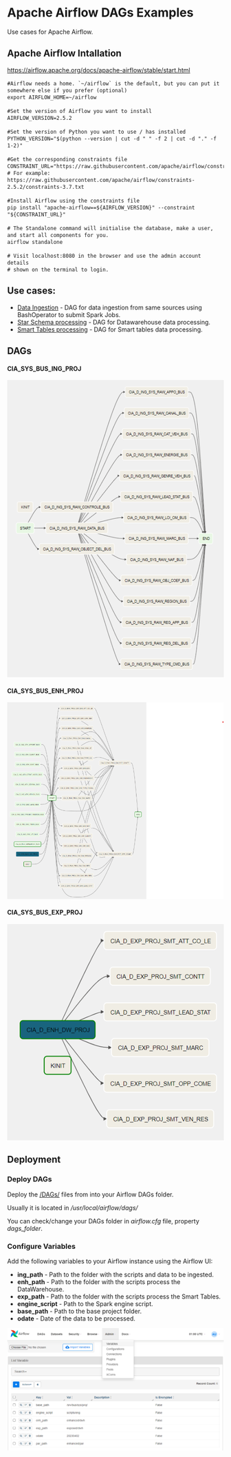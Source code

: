 # Apache Airflow DAGs Examples

Use cases for Apache Airflow.

## Apache Airflow Intallation

https://airflow.apache.org/docs/apache-airflow/stable/start.html

    #Airflow needs a home. `~/airflow` is the default, but you can put it somewhere else if you prefer (optional)
    export AIRFLOW_HOME=~/airflow

	#Set the version of Airflow you want to install
    AIRFLOW_VERSION=2.5.2
	
    #Set the version of Python you want to use / has installed
    PYTHON_VERSION="$(python --version | cut -d " " -f 2 | cut -d "." -f 1-2)" 
    
	#Get the corresponding constraints file
    CONSTRAINT_URL="https://raw.githubusercontent.com/apache/airflow/constraints-${AIRFLOW_VERSION}/constraints-${PYTHON_VERSION}.txt"
    # For example: https://raw.githubusercontent.com/apache/airflow/constraints-2.5.2/constraints-3.7.txt

    #Install Airflow using the constraints file
    pip install "apache-airflow==${AIRFLOW_VERSION}" --constraint "${CONSTRAINT_URL}"
    
    # The Standalone command will initialise the database, make a user, and start all components for you.
    airflow standalone
    
    # Visit localhost:8080 in the browser and use the admin account details
    # shown on the terminal to login.


## Use cases:

* [Data Ingestion](#CIA_SYS_BUS_ING_PROJ) - DAG for data ingestion from same sources using BashOperator to submit Spark Jobs.
* [Star Schema processing](#CIA_SYS_BUS_ENH_PROJ) - DAG for Datawarehouse data processing.
* [Smart Tables processing](#CIA_SYS_BUS_EXP_PROJ) - DAG for Smart tables data processing.


## DAGs

#### CIA_SYS_BUS_ING_PROJ

![DAG for data ingestion](/docs/imgs/cia_sys_bus_ing_proj.png)

#### CIA_SYS_BUS_ENH_PROJ

![DAG for Datawarehouse data processing](/docs/imgs/cia_sys_bus_enh_proj.png)

#### CIA_SYS_BUS_EXP_PROJ

![DAG for Smart tables data processing](/docs/imgs/cia_sys_bus_exp_proj.png)

## Deployment

### Deploy DAGs

Deploy the [/DAGs/]() files from into your Airflow DAGs folder.

Usually it is located in */usr/local/airflow/dags/*

You can check/change your DAGs folder in *airflow.cfg* file, property *dags_folder*.


### Configure Variables

Add the following variables to your Airflow instance using the Airflow UI:

* **ing_path** - Path to the folder with the scripts and data to be ingested.
* **enh_path** - Path to the folder with the scripts process the DataWarehouse.
* **exp_path** - Path to the folder with the scripts process the Smart Tables.
* **engine_script** - Path to the Spark engine script.
* **base_path** - Path to the base project folder.
* **odate** - Date of the data to be processed.

![DAG for data ingestion](/docs/imgs/airflow_variables.png)